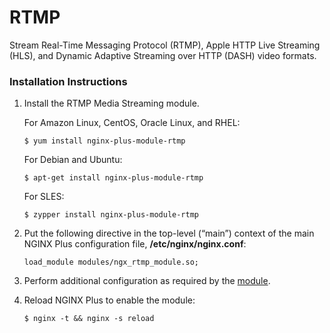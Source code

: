 # RTMP

Stream Real-Time Messaging Protocol \(RTMP\), Apple HTTP Live Streaming \(HLS\), and Dynamic Adaptive Streaming over HTTP \(DASH\) video formats.

### Installation Instructions

1. Install the RTMP Media Streaming module.

   For Amazon Linux, CentOS, Oracle Linux, and RHEL:

   ```text
   $ yum install nginx-plus-module-rtmp
   ```

   For Debian and Ubuntu:

   ```text
   $ apt-get install nginx-plus-module-rtmp
   ```

   For SLES:

   ```text
   $ zypper install nginx-plus-module-rtmp
   ```

2. Put the following directive in the top-level \(“main”\) context of the main NGINX Plus configuration file, **/etc/nginx/nginx.conf**:

   ```text
   load_module modules/ngx_rtmp_module.so;
   ```

3. Perform additional configuration as required by the [module](https://github.com/arut/nginx-rtmp-module).
4. Reload NGINX Plus to enable the module:

   ```text
   $ nginx -t && nginx -s reload
   ```

